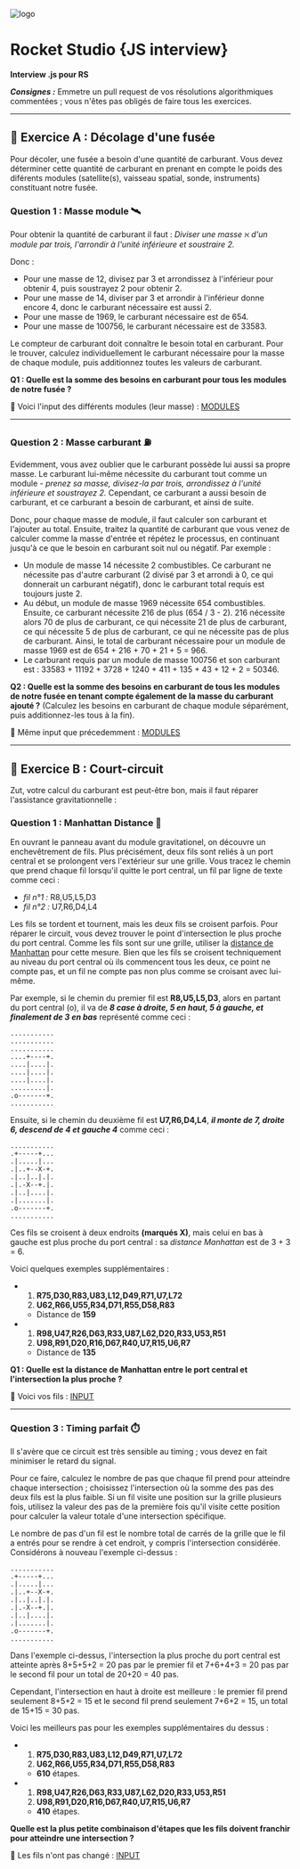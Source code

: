 ![logo](https://www.rocketstud.io/img/logos/logo4.png)

# Rocket Studio {JS interview}
**Interview .js pour RS**

***Consignes :*** Emmetre un pull request de vos résolutions algorithmiques commentées ; vous n'êtes pas obligés de faire tous les exercices. 

---

## 🚀 Exercice A : Décolage d'une fusée 



Pour décoler, une fusée a besoin d'une quantité de carburant. 
Vous devez déterminer cette quantité de carburant en prenant en compte le poids des diférents modules (satellite(s), vaisseau spatial, sonde, instruments) constituant notre fusée.

### Question 1 : Masse module 🛰️ 

Pour obtenir la quantité de carburant il faut : 
*Diviser une masse ℵ d'un module par trois, l'arrondir à l'unité inférieure et soustraire 2.*

Donc :

- Pour une masse de 12, divisez par 3 et arrondissez à l'inférieur pour obtenir 4, puis soustrayez 2 pour obtenir 2.
- Pour une masse de 14, diviser par 3 et arrondir à l'inférieur donne encore 4, donc le carburant nécessaire est aussi 2.
- Pour une masse de 1969, le carburant nécessaire est de 654.
- Pour une masse de 100756, le carburant nécessaire est de 33583.

Le compteur de carburant doit connaître le besoin total en carburant. Pour le trouver, calculez individuellement le carburant nécessaire pour la masse de chaque module, puis additionnez toutes les valeurs de carburant.

**Q1 : Quelle est la somme des besoins en carburant pour tous les modules de notre fusée ?**

📎 Voici l'input des différents modules (leur masse) : [MODULES](https://github.com/7antra/Rocket.studio-ITW/blob/master/A_liste-module.txt)

---

### Question 2 : Masse carburant ⛽ 

Evidemment, vous avez oublier que le carburant possède lui aussi sa propre masse. 
Le carburant lui-même nécessite du carburant tout comme un module - *prenez sa masse, divisez-la par trois, arrondissez à l'unité inférieure et soustrayez 2.* Cependant, ce carburant a aussi besoin de carburant, et ce carburant a besoin de carburant, et ainsi de suite. 

Donc, pour chaque masse de module, il faut calculer son carburant et l'ajouter au total. Ensuite, traitez la quantité de carburant que vous venez de calculer comme la masse d'entrée et répétez le processus, en continuant jusqu'à ce que le besoin en carburant soit nul ou négatif. Par exemple :

- Un module de masse 14 nécessite 2 combustibles. Ce carburant ne nécessite pas d'autre carburant (2 divisé par 3 et arrondi à 0, ce qui donnerait un carburant négatif), donc le carburant total requis est toujours juste 2.
- Au début, un module de masse 1969 nécessite 654 combustibles. Ensuite, ce carburant nécessite 216 de plus (654 / 3 - 2). 216 nécessite alors 70 de plus de carburant, ce qui nécessite 21 de plus de carburant, ce qui nécessite 5 de plus de carburant, ce qui ne nécessite pas de plus de carburant. Ainsi, le total de carburant nécessaire pour un module de masse 1969 est de 654 + 216 + 70 + 21 + 5 = 966.
- Le carburant requis par un module de masse 100756 et son carburant est : 33583 + 11192 + 3728 + 1240 + 411 + 135 + 43 + 12 + 2 = 50346.

**Q2 : Quelle est la somme des besoins en carburant de tous les modules de notre fusée en tenant compte également de la masse du carburant ajouté ?** (Calculez les besoins en carburant de chaque module séparément, puis additionnez-les tous à la fin).

📎 Même input que précedemment : [MODULES](https://github.com/7antra/Rocket.studio-ITW/blob/master/A_liste-module.txt)

---

## 🧬 Exercice B : Court-circuit

Zut, votre calcul du carburant est peut-être bon, mais il faut réparer l'assistance gravitationnelle : 

### Question 1 : Manhattan Distance 📐 

En ouvrant le panneau avant du module gravitationel, on découvre un enchevêtrement de fils. Plus précisément, deux fils sont reliés à un port central et se prolongent vers l'extérieur sur une grille. Vous tracez le chemin que prend chaque fil lorsqu'il quitte le port central, un fil par ligne de texte comme ceci : 

- *fil n°1 :* R8,U5,L5,D3
- *fil n°2 :* U7,R6,D4,L4

Les fils se tordent et tournent, mais les deux fils se croisent parfois. Pour réparer le circuit, vous devez trouver le point d'intersection le plus proche du port central. Comme les fils sont sur une grille, utiliser la [distance de Manhattan](https://fr.wikipedia.org/wiki/Distance_de_Manhattan) pour cette mesure. Bien que les fils se croisent techniquement au niveau du port central où ils commencent tous les deux, ce point ne compte pas, et un fil ne compte pas non plus comme se croisant avec lui-même.

Par exemple, si le chemin du premier fil est **R8,U5,L5,D3**, alors en partant du port central (o), il va de ***8 case à droite, 5 en haut, 5 à gauche, et finalement de 3 en bas*** représenté comme ceci : 

```
...........
...........
...........
....+----+.
....|....|.
....|....|.
....|....|.
.........|.
.o-------+.
...........
```


Ensuite, si le chemin du deuxième fil est **U7,R6,D4,L4**, ***il monte de 7, droite 6, descend de 4 et gauche 4*** comme ceci :

```
...........
.+-----+...
.|.....|...
.|..+--X-+.
.|..|..|.|.
.|.-X--+.|.
.|..|....|.
.|.......|.
.o-------+.
...........
```

Ces fils se croisent à deux endroits **(marqués X)**, mais celui en bas à gauche est plus proche du port central : sa *distance Manhattan* est de 3 + 3 = 6.

Voici quelques exemples supplémentaires :

- 1. **R75,D30,R83,U83,L12,D49,R71,U7,L72**
  2. **U62,R66,U55,R34,D71,R55,D58,R83** 
  - Distance de **159**
- 1. **R98,U47,R26,D63,R33,U87,L62,D20,R33,U53,R51**
  2. **U98,R91,D20,R16,D67,R40,U7,R15,U6,R7**
  - Distance de **135**
  
  
**Q1 : Quelle est la distance de Manhattan entre le port central et l'intersection la plus proche ?** 
  
📎 Voici vos fils : [INPUT](https://github.com/7antra/Rocket.studio-ITW/blob/master/B_input-fils.txt)

---

### Question 3 : Timing parfait ⏱️

Il s'avère que ce circuit est très sensible au timing ; vous devez en fait minimiser le retard du signal.

Pour ce faire, calculez le nombre de pas que chaque fil prend pour atteindre chaque intersection ; choisissez l'intersection où la somme des pas des deux fils est la plus faible. Si un fil visite une position sur la grille plusieurs fois, utilisez la valeur des pas de la première fois qu'il visite cette position pour calculer la valeur totale d'une intersection spécifique.

Le nombre de pas d'un fil est le nombre total de carrés de la grille que le fil a entrés pour se rendre à cet endroit, y compris l'intersection considérée. Considérons à nouveau l'exemple ci-dessus :

```
...........
.+-----+...
.|.....|...
.|..+--X-+.
.|..|..|.|.
.|.-X--+.|.
.|..|....|.
.|.......|.
.o-------+.
...........
```

Dans l'exemple ci-dessus, l'intersection la plus proche du port central est atteinte après 8+5+5+2 = 20 pas par le premier fil et 7+6+4+3 = 20 pas par le second fil pour un total de 20+20 = 40 pas.

Cependant, l'intersection en haut à droite est meilleure : le premier fil prend seulement 8+5+2 = 15 et le second fil prend seulement 7+6+2 = 15, un total de 15+15 = 30 pas.

Voici les meilleurs pas pour les exemples supplémentaires du dessus :

- 1. **R75,D30,R83,U83,L12,D49,R71,U7,L72**
  2. **U62,R66,U55,R34,D71,R55,D58,R83** 
  - **610** étapes.
- 1. **R98,U47,R26,D63,R33,U87,L62,D20,R33,U53,R51**
  2. **U98,R91,D20,R16,D67,R40,U7,R15,U6,R7**
  - **410** étapes.
  
**Quelle est la plus petite combinaison d'étapes que les fils doivent franchir pour atteindre une intersection ?**

📎 Les fils n'ont pas changé : [INPUT](https://github.com/7antra/Rocket.studio-ITW/blob/master/B_input-fils.txt)
